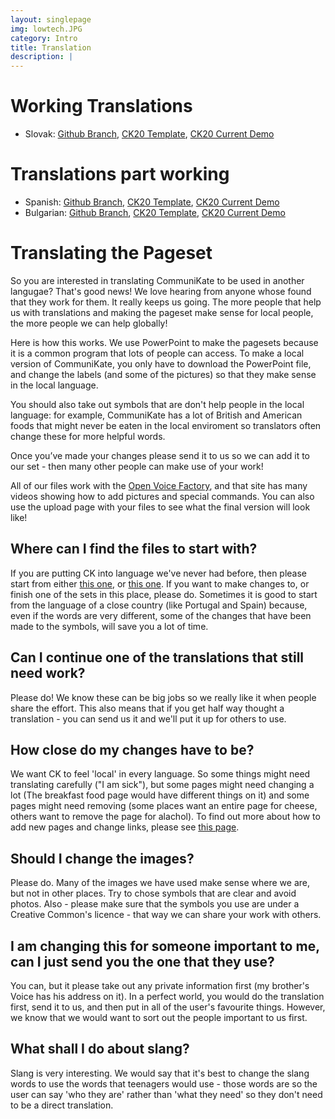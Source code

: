 ```yaml
---
layout: singlepage
img: lowtech.JPG
category: Intro
title: Translation
description: |
---
```



# Working Translations
* Slovak: [Github Branch](https://github.com/eQualityTime/CommuniKate/tree/sk), [CK20 Template](https://github.com/eQualityTime/CommuniKate/blob/sk/ck20/CK20V2.pptx?raw=true), [CK20 Current Demo](http://designs.theopenvoicefactory.org/803a81b77b091efe08c7190f1e2a56dc/?lang=Jorge)

# Translations part working 
* Spanish: [Github Branch](https://github.com/eQualityTime/CommuniKate/tree/es), [CK20 Template](https://github.com/eQualityTime/CommuniKate/blob/es/ck20/CK20V2.pptx?raw=true), [CK20 Current Demo](http://designs.theopenvoicefactory.org/803a81b77b091efe08c7190f1e2a56dc/?lang=Jorge)
* Bulgarian: [Github Branch](https://github.com/eQualityTime/CommuniKate/tree/bg), [CK20 Template](https://github.com/eQualityTime/CommuniKate/blob/bg/ck20/CK20V2.pptx?raw=true), [CK20 Current Demo](http://designs.theopenvoicefactory.org/c7db2730a4451fa10f62c3a1ea81d6c7/?lang=Daniel)


# Translating the Pageset
So you are interested in translating CommuniKate to be used in another langugae? That's good news! We love hearing from anyone whose found that they work for them. It really keeps us going.  The more people that help us with translations and making the pageset make sense for local people, the more people we can help globally! 

Here is how this works. We use PowerPoint to make the pagesets because it is a common program that lots of people can access.  To make a local version of CommuniKate, you only have to download the PowerPoint file, and change the labels (and some of the pictures) so that they make sense in the local language.   

You should also take out symbols that are don't help people in the local language: for example, CommuniKate has a lot of British and American foods that might never be eaten in the local enviroment so translators often change these for more helpful words.  

Once you’ve made your changes please send it to us so we can add it to our set - then many other people can make use of your work! 

All of our files work with the [Open Voice Factory](http://theopenvoicefactory.org), and that site has many videos showing how to add pictures and special commands. You can also use the upload page with your files to see what the final version will look like! 



## Where can I find the files to start with?
If you are putting CK into language we've never had before, then please start from either [this one](), or [this one](). If you want to make changes to, or finish one of the sets in this place, please do. Sometimes it is good to start from the language of a close country (like Portugal and Spain) because, even if the words are very different, some of the changes that have been made to the symbols, will save you a lot of time. 

## Can I continue one of the translations that still need work? 
Please do! We know these can be big jobs so we really like it when people share the effort. This also means that if you get half way thought a translation - you can send us it and we'll put it up for others to use.  


## How close do my changes have to be?
We want CK to feel 'local' in every language. So some things might need translating carefully ("I am sick"), but some pages might need changing a lot (The breakfast food page would have different things on it) and some pages might need removing (some places want an entire page for cheese, others want to remove the page for alachol). To find out more about how to add new pages and change links, please see [this page](). 

## Should I change the images?
Please do. Many of the images we have used make sense where we are, but not in other places. Try to chose symbols that are clear and avoid photos. Also - please make sure that the symbols you use are under a Creative Common's licence - that way we can share your work with others. 


## I am changing this for someone important to me, can I just send you the one that they use?
You can, but it please take out any private information first (my brother's Voice has his address on it).  In a perfect world, you would do the translation first, send it to us, and then put in all of the user's favourite things. However, we know that we would want to sort out the people important to us first. 

## What shall I do about slang?
Slang is very interesting.  We would say that it's best to change the slang words to use the words that teenagers would use - those words are so the user can say 'who they are' rather than 'what they need' so they don't need to be a direct translation. 




